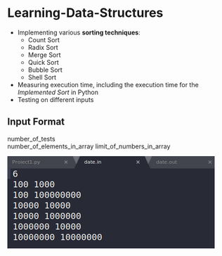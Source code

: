 
# Learning-Data-Structures
- Implementing various **sorting techniques**:
    * Count Sort
    * Radix Sort
    * Merge Sort
    * Quick Sort
    * Bubble Sort
    * Shell Sort
- Measuring execution time, including the execution time for the *Implemented Sort* in Python
- Testing on different inputs

## Input Format

number_of_tests <br />
number_of_elements_in_array    limit_of_numbers_in_array

![](input.png)

